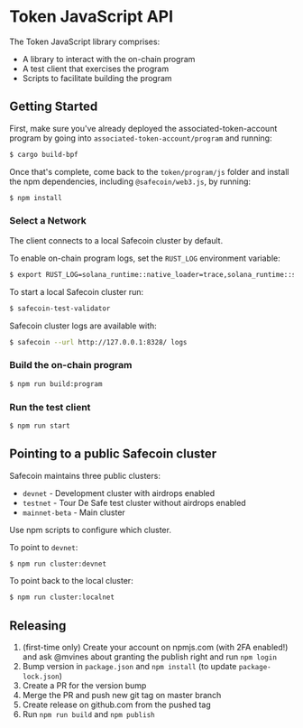 # Token JavaScript API

The Token JavaScript library comprises:

* A library to interact with the on-chain program
* A test client that exercises the program
* Scripts to facilitate building the program

## Getting Started

First, make sure you've already deployed the associated-token-account program by going into `associated-token-account/program` and running:

```bash
$ cargo build-bpf
```

Once that's complete, come back to the `token/program/js` folder and install the npm dependencies, including `@safecoin/web3.js`, by running:
```bash
$ npm install
```

### Select a Network

The client connects to a local Safecoin cluster by default.

To enable on-chain program logs, set the `RUST_LOG` environment variable:

```bash
$ export RUST_LOG=solana_runtime::native_loader=trace,solana_runtime::system_instruction_processor=trace,solana_runtime::bank=debug,solana_bpf_loader=debug,solana_rbpf=debug
```

To start a local Safecoin cluster run:
```bash
$ safecoin-test-validator
```

Safecoin cluster logs are available with:
```bash
$ safecoin --url http://127.0.0.1:8328/ logs
```

### Build the on-chain program

```bash
$ npm run build:program
```

### Run the test client

```bash
$ npm run start
```

## Pointing to a public Safecoin cluster

Safecoin maintains three public clusters:
- `devnet` - Development cluster with airdrops enabled
- `testnet` - Tour De Safe test cluster without airdrops enabled
- `mainnet-beta` -  Main cluster

Use npm scripts to configure which cluster.

To point to `devnet`:
```bash
$ npm run cluster:devnet
```

To point back to the local cluster:
```bash
$ npm run cluster:localnet
```

## Releasing

1. (first-time only) Create your account on npmjs.com (with 2FA enabled!) and ask @mvines about granting the publish right and run `npm login`
3. Bump version in `package.json` and `npm install` (to update `package-lock.json`)
4. Create a PR for the version bump
5. Merge the PR and push new git tag on master branch
6. Create release on github.com from the pushed tag
7. Run `npm run build` and `npm publish`
